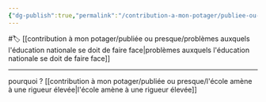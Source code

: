```yaml
---
{"dg-publish":true,"permalink":"/contribution-a-mon-potager/publiee-ou-presque/adaptation-de-la-pression-des-cours-de-l-education-national/"}
---
```


#🏷️ [[contribution à mon potager/publiée ou presque/problèmes auxquels l'éducation nationale se doit de faire face\|problèmes auxquels l'éducation nationale se doit de faire face]]

---
pourquoi ?
[[contribution à mon potager/publiée ou presque/l'école amène à une rigueur élevée\|l'école amène à une rigueur élevée]]